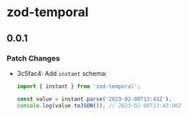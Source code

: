 # zod-temporal

## 0.0.1

### Patch Changes

- 3c5fac4: Add `instant` schema:

  ```ts
  import { instant } from 'zod-temporal';

  const value = instant.parse('2023-02-08T13:43Z');
  console.log(value.toJSON()); // 2023-02-08T13:43:00Z
  ```
